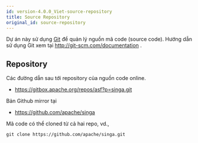 ```yaml
---
id: version-4.0.0_Viet-source-repository
title: Source Repository
original_id: source-repository
---
```


<!--- Licensed to the Apache Software Foundation (ASF) under one or more contributor license agreements.  See the NOTICE file distributed with this work for additional information regarding copyright ownership.  The ASF licenses this file to you under the Apache License, Version 2.0 (the "License"); you may not use this file except in compliance with the License.  You may obtain a copy of the License at http://www.apache.org/licenses/LICENSE-2.0 Unless required by applicable law or agreed to in writing, software distributed under the License is distributed on an "AS IS" BASIS, WITHOUT WARRANTIES OR CONDITIONS OF ANY KIND, either express or implied.  See the License for the specific language governing permissions and limitations under the License.  -->

Dự án này sử dụng [Git](http://git-scm.com/) để quản lý nguồn mã code (source
code). Hướng dẫn sử dụng Git xem tại http://git-scm.com/documentation .

## Repository

Các đường dẫn sau tới repository của nguồn code online.

- https://gitbox.apache.org/repos/asf?p=singa.git

Bản Github mirror tại

- https://github.com/apache/singa

Mã code có thể cloned từ cả hai repo, vd.,

    git clone https://github.com/apache/singa.git
